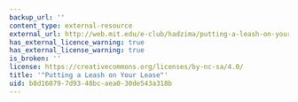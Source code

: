 ```yaml
---
backup_url: ''
content_type: external-resource
external_url: http://web.mit.edu/e-club/hadzima/putting-a-leash-on-your-lease.html
has_external_licence_warning: true
has_external_license_warning: true
is_broken: ''
license: https://creativecommons.org/licenses/by-nc-sa/4.0/
title: '"Putting a Leash on Your Lease"'
uid: b8d16079-7d93-48bc-aea0-30de543a318b
---
```

